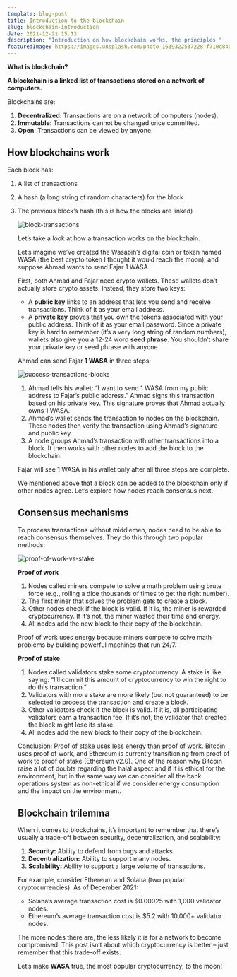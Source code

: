 ```yaml
---
template: blog-post
title: Introduction to the blockchain
slug: blockchain-introduction
date: 2021-12-21 15:13
description: "Introduction on how blockchain works, the principles "
featuredImage: https://images.unsplash.com/photo-1639322537228-f710d846310a?ixlib=rb-1.2.1&ixid=MnwxMjA3fDB8MHxwaG90by1wYWdlfHx8fGVufDB8fHx8&auto=format&fit=crop&w=2532&q=80
---
```



**What is blockchain?**

**A blockchain is a linked list of transactions stored on a network of computers.**

Blockchains are:

1. **Decentralized**: Transactions are on a network of computers (nodes).
2. **Immutable**: Transactions cannot be changed once committed.
3. **Open**: Transactions can be viewed by anyone.

## How blockchains work

Each block has:

1. A list of transactions
2. A hash (a long string of random characters) for the block
3. The previous block’s hash (this is how the blocks are linked)



   ![block-transactions](https://931184.smushcdn.com/2419704/wp-content/uploads/2021/12/block-chains-1024x442.png?lossy=1&strip=1&webp=1 "transactions between blocks")

   Let’s take a look at how a transaction works on the blockchain.

   Let’s imagine we’ve created the Wasabih’s digital coin or token named WASA (the best crypto token I thought it would reach the moon), and suppose Ahmad wants to send Fajar 1 WASA.

   First, both Ahmad and Fajar need crypto wallets. These wallets don’t actually store crypto assets. Instead, they store two keys:

   * A **public key** links to an address that lets you send and receive transactions. Think of it as your email address.
   * A **private key** proves that you own the tokens associated with your public address. Think of it as your email password. Since a private key is hard to remember (it’s a very long string of random numbers), wallets also give you a 12-24 word **seed phrase**. You shouldn’t share your private key or seed phrase with anyone.

   Ahmad can send Fajar **1 WASA** in three steps:

   ![success-transactions-blocks](https://931184.smushcdn.com/2419704/wp-content/uploads/2021/12/block-chains2-1024x321.png?lossy=1&strip=1&webp=1 "successfull tansaction between blocks")



   1. Ahmad tells his wallet: “I want to send 1 WASA from my public address to Fajar’s public address.” Ahmad signs this transaction based on his private key. This signature proves that Ahmad actually owns 1 WASA.
   2. Ahmad’s wallet sends the transaction to nodes on the blockchain. These nodes then verify the transaction using Ahmad’s signature and public key.
   3. A node groups Ahmad’s transaction with other transactions into a block. It then works with other nodes to add the block to the blockchain.

   Fajar will see 1 WASA in his wallet only after all three steps are complete.

   We mentioned above that a block can be added to the blockchain only if other nodes agree. Let’s explore how nodes reach consensus next.

   ## **Consensus mechanisms**

   To process transactions without middlemen, nodes need to be able to reach consensus themselves. They do this through two popular methods:

   ![proof-of-work-vs-stake](https://931184.smushcdn.com/2419704/wp-content/uploads/2021/12/block-chains3-1024x432.png?lossy=1&strip=1&webp=1 "consensus mechanisms")

   **Proof of work**

   1. Nodes called miners compete to solve a math problem using brute force (e.g., rolling a dice thousands of times to get the right number).
   2. The first miner that solves the problem gets to create a block.
   3. Other nodes check if the block is valid. If it is, the miner is rewarded cryptocurrency. If it’s not, the miner wasted their time and energy.
   4. All nodes add the new block to their copy of the blockchain.

   Proof of work uses energy because miners compete to solve math problems by building powerful machines that run 24/7.

   **Proof of stake**

   1. Nodes called validators stake some cryptocurrency. A stake is like saying: “I’ll commit this amount of cryptocurrency to win the right to do this transaction.”
   2. Validators with more stake are more likely (but not guaranteed) to be selected to process the transaction and create a block.
   3. Other validators check if the block is valid. If it is, all participating validators earn a transaction fee. If it’s not, the validator that created the block might lose its stake.
   4. All nodes add the new block to their copy of the blockchain.

   Conclusion: Proof of stake uses less energy than proof of work. Bitcoin uses proof of work, and Ethereum is currently transitioning from proof of work to proof of stake (Ethereum v2.0). One of the reason why Bitcoin raise a lot of doubts regarding the halal aspect and if it is ethical for the environment, but in the same way we can consider all the bank operations system as non-ethical if we consider energy consumption and the impact on the environment.

   ## **Blockchain trilemma**

   When it comes to blockchains, it’s important to remember that there’s usually a trade-off between security, decentralization, and scalability:

   1. **Security:** Ability to defend from bugs and attacks.
   2. **Decentralization:** Ability to support many nodes.
   3. **Scalability:** Ability to support a large volume of transactions.

   For example, consider Ethereum and Solana (two popular cryptocurrencies). As of December 2021:

   * Solana’s average transaction cost is $0.00025 with 1,000 validator nodes.
   * Ethereum’s average transaction cost is $5.2 with 10,000+ validator nodes.

   The more nodes there are, the less likely it is for a network to become compromised. This post isn’t about which cryptocurrency is better – just remember that this trade-off exists.

   Let’s make **WASA** true, the most popular cryptocurrency, to the moon!